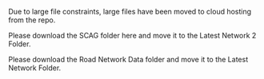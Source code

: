 Due to large file constraints, large files have been moved to cloud hosting from the repo. 

Please download the SCAG folder here and move it to the Latest Network 2 Folder.

Please download the Road Network Data folder and move it to the Latest Network Folder.
